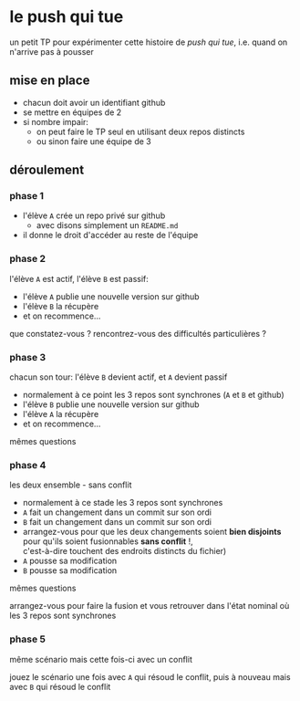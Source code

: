 # le push qui tue

un petit TP pour expérimenter cette histoire de *push qui tue*, i.e. quand on n'arrive pas à pousser

## mise en place

* chacun doit avoir un identifiant github
* se mettre en équipes de 2
* si nombre impair:
  * on peut faire le TP seul en utilisant deux repos distincts
  * ou sinon faire une équipe de 3

## déroulement

### phase 1

* l'élève `A` crée un repo privé sur github
   * avec disons simplement un `README.md`
* il donne le droit d'accéder au reste de l'équipe

### phase 2

l'élève `A` est actif, l'élève `B` est passif:

* l'élève `A` publie une nouvelle version sur github
* l'élève `B` la récupère
* et on recommence...

que constatez-vous ? rencontrez-vous des difficultés particulières ?

### phase 3

chacun son tour: l'élève `B` devient actif, et `A` devient passif

* normalement à ce point les 3 repos sont synchrones (`A` et `B` et github)
* l'élève `B` publie une nouvelle version sur github
* l'élève `A` la récupère
* et on recommence...

mêmes questions

### phase 4

les deux ensemble - sans conflit

* normalement à ce stade les 3 repos sont synchrones
* `A` fait un changement dans un commit sur son ordi
* `B` fait un changement dans un commit sur son ordi  
* arrangez-vous pour que les deux changements soient **bien disjoints** pour qu'ils soient fusionnables **sans conflit** !,  
  c'est-à-dire touchent des endroits distincts du fichier)
* `A` pousse sa modification
* `B` pousse sa modification

mêmes questions

arrangez-vous pour faire la fusion et vous retrouver 
dans l'état nominal où les 3 repos sont synchrones

### phase 5

même scénario mais cette fois-ci avec un conflit

jouez le scénario une fois avec `A` qui résoud le conflit, 
puis à nouveau mais avec `B` qui résoud le conflit